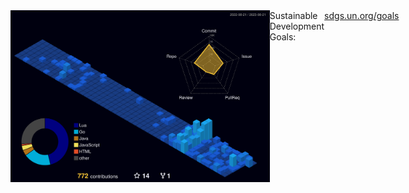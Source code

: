 <div style="display: flex;">
  <img src="./profile-3d-contrib/profile-night-view.svg" alt="lavantien profile's gitblock" title="lavantien profile's gitblock" height="275" style="float: left" />
  <a style="float: left">Sustainable Development Goals: <a href="https://sdgs.un.org/goals" target=”_blank”>sdgs.un.org/goals</a></a>
</div>
